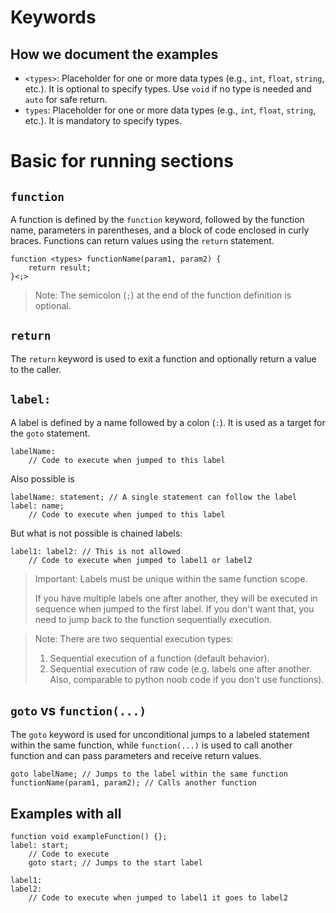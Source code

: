 # Keywords

## How we document the examples

- `<types>`: Placeholder for one or more data types (e.g., `int`, `float`, `string`, etc.). It is optional to specify types. Use `void` if no type is needed and `auto` for safe return.
- `types`: Placeholder for one or more data types (e.g., `int`, `float`, `string`, etc.). It is mandatory to specify types.

# Basic for running sections

## `function`

A function is defined by the `function` keyword, followed by the function name, parameters in parentheses, and a block of code enclosed in curly braces. Functions can return values using the `return` statement.

```cosmolang
function <types> functionName(param1, param2) {
    return result;
}<;>
```

> Note: The semicolon (`;`) at the end of the function definition is optional.

## `return`

The `return` keyword is used to exit a function and optionally return a value to the caller.

## `label:`
A label is defined by a name followed by a colon (`:`). It is used as a target for the `goto` statement.

```cosmolang
labelName:
    // Code to execute when jumped to this label
```

Also possible is

```cosmolang
labelName: statement; // A single statement can follow the label
label: name;
    // Code to execute when jumped to this label
```

But what is not possible is chained labels:

```cosmolang
label1: label2: // This is not allowed
    // Code to execute when jumped to label1 or label2
```

> Important: Labels must be unique within the same function scope.
>
> If you have multiple labels one after another, they will be executed in sequence when jumped to the first label.
> If you don't want that, you need to jump back to the function sequentially execution.

> Note: There are two sequential execution types:
> 1. Sequential execution of a function (default behavior).
> 2. Sequential execution of raw code (e.g. labels one after another. Also, comparable to python noob code if you don't use functions).

## `goto` vs `function(...)`

The `goto` keyword is used for unconditional jumps to a labeled statement within the same function, while `function(...)` is used to call another function and can pass parameters and receive return values.

```cosmolang
goto labelName; // Jumps to the label within the same function
functionName(param1, param2); // Calls another function
```

## Examples with all

```cosmolang
function void exampleFunction() {};
label: start;
    // Code to execute
    goto start; // Jumps to the start label

label1:
label2:
    // Code to execute when jumped to label1 it goes to label2

```